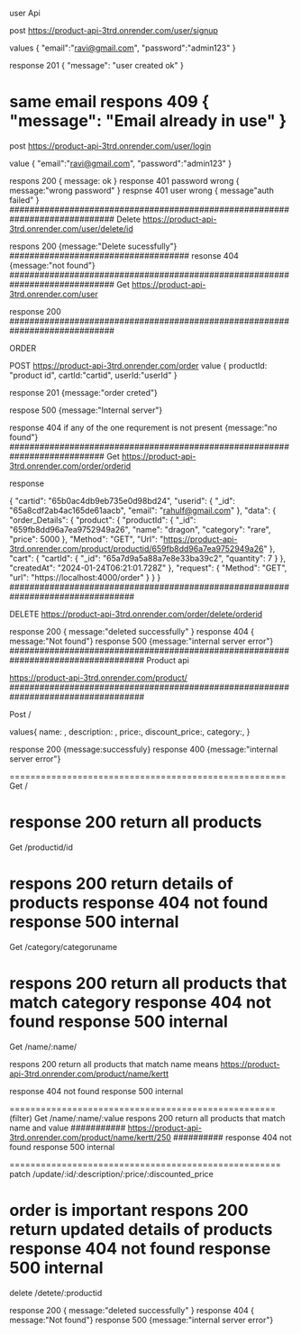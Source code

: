 user Api

post  https://product-api-3trd.onrender.com/user/signup

values {
    "email":"ravi@gmail.com",
    "password":"admin123"
}

response 201
{
    "message": "user created ok"
}

same email respons 409
{
    "message": "Email already in use"
}
===================================================

post https://product-api-3trd.onrender.com/user/login

value {
    "email":"ravi@gmail.com",
    "password":"admin123"
}

respons 200
{
message: ok
}
response 401 password wrong
{
message:"wrong password"
}
respnse 401 user wrong
{
message"auth failed"
}
#############################################################################
Delete https://product-api-3trd.onrender.com/user/delete/id

respons 200
{message:"Delete sucessfully"}
####################################
resonse 404
{message:"not found"}
#############################################################################
Get https://product-api-3trd.onrender.com/user

response 200
#############################################################################

ORDER

POST https://product-api-3trd.onrender.com/order
value
{
productId: "product id",
cartId:"cartid",
userId:"userId"
}

response 201
{message:"order creted"}

respose 500
{message:"Internal server"}

response 404 if any of the one requrement is not present
{message:"no found"}
###########################################################################
Get https://product-api-3trd.onrender.com/order/orderid

response 

{
    "cartid": "65b0ac4db9eb735e0d98bd24",
    "userid": {
        "_id": "65a8cdf2ab4ac165de61aacb",
        "email": "rahulf@gmail.com"
    },
    "data": {
        "order_Details": {
            "product": {
                "productId": {
                    "_id": "659fb8dd96a7ea9752949a26",
                    "name": "dragon",
                    "category": "rare",
                    "price": 5000
                },
                "Method": "GET",
                "Url": "https://product-api-3trd.onrender.com/product/productid/659fb8dd96a7ea9752949a26"
            },
            "cart": {
                "cartId": {
                    "_id": "65a7d9a5a88a7e8e33ba39c2",
                    "quantity": 7
                }
            },
            "createdAt": "2024-01-24T06:21:01.728Z"
        },
        "request": {
            "Method": "GET",
            "url": "https://localhost:4000/order"
        }
    }
}
#################################################################################

DELETE https://product-api-3trd.onrender.com/order/delete/orderid

response 200
{
message:"deleted successfully"
}
response 404 
{
message:"Not found"}
response 500
{message:"internal server error"}
###################################################################################
Product api

https://product-api-3trd.onrender.com/product/
###################################################################################

Post /

values{
name: ,
description: ,
price:,
discount_price:,
category:,
}

response 200
{message:successfuly}
response 400
{message:"internal server error"}

=====================================================
Get /

response 200 return all products
=====================================================
Get /productid/id

respons 200 return details of products
response 404 not found
response 500 internal
=====================================================
Get /category/categoruname

respons 200 return all  products that match category
response 404 not found
response 500 internal
====================================================
Get /name/:name/


respons 200 return all products that match name means
https://product-api-3trd.onrender.com/product/name/kertt

response 404 not found
response 500 internal

===================================================
(filter)
Get /name/:name/:value
respons 200 return all  products that match name and value
###########
https://product-api-3trd.onrender.com/product/name/kertt/250
##########
response 404 not found
response 500 internal

====================================================
patch  /update/:id/:description/:price/:discounted_price

order is important
respons 200 return updated details of products
response 404 not found
response 500 internal
======================================================
delete 
/detete/:productid

response 200
{
message:"deleted successfully"
}
response 404 
{
message:"Not found"}
response 500
{message:"internal server error"}
